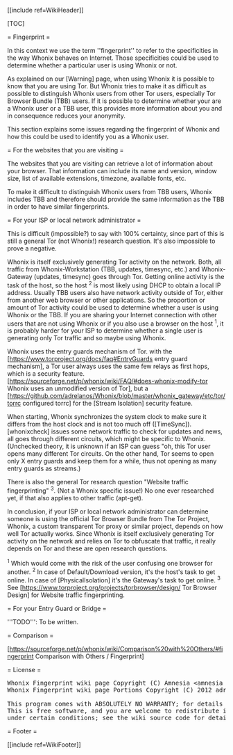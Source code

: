 <!--
Copyright:

   Whonix Anonymity wiki page Copyright (C) Amnesia <amnesia at boum dot org>
   Whonix Anonymity wiki page Portions Copyright (C) 2012 adrelanos <adrelanos at riseup dot net>
   
   This program is free software; you can redistribute it and/or modify
   it under the terms of the GNU General Public License as published by
   the Free Software Foundation; either version 3 of the License, or
   (at your option) any later version.
         
   This program is distributed in the hope that it will be useful,
   but WITHOUT ANY WARRANTY; without even the implied warranty of
   MERCHANTABILITY or FITNESS FOR A PARTICULAR PURPOSE.  See the
   GNU General Public License for more details.
      
   You should have received a copy of the GNU General Public License
   along with this program; if not, write to:

    Free Software Foundation, Inc. 
    51 Franklin St, Fifth Floor
    Boston, MA 02110-1301, USA.

On Debian GNU/Linux systems, the complete text of the GNU General Public
License can be found in the /usr/share/common-licenses' directory.

The complete text of the GNU General Public License can also be found online on gnu.org <https://www.gnu.org/licenses/gpl.html>, in Whonix virtual machine images in /usr/share/common-licenses/GPL-3 file or in Whonix wiki on <https://sourceforge.net/p/whonix/wiki/GPLv3/>.
-->

<!--
The Whonix Fingerprint wiki page is forked from the Tails Fingerprint page, from this exact source <http://git.immerda.ch/?p=amnesia.git;a=blob;f=wiki/src/doc/about/fingerprint.mdwn;h=24d279245503ec0014b941c82266b6127fe0a1dc;hb=b10ce9f3622437faa7fe2b0b52c83a4fe018fc4a>.
-->

[[include ref=WikiHeader]]

[TOC]

= Fingerprint =

In this context we use the term ''fingerprint'' to refer to the specificities in the way Whonix behaves on Internet. Those specificities could be used to determine whether a particular user is using Whonix or not.

As explained on our [Warning] page, when using Whonix it is possible to know that you are using Tor. But Whonix tries to make it as difficult as possible to distinguish Whonix users from other Tor users, especially Tor Browser Bundle (TBB) users. If it is possible to determine whether your are a Whonix user or a TBB user, this provides more information about you and in consequence reduces your anonymity.

This section explains some issues regarding the fingerprint of Whonix and how this could be used to identify you as a Whonix user.

= For the websites that you are visiting =

The websites that you are visiting can retrieve a lot of information about your browser. That information can include its name and version, window size, list of available extensions, timezone, available fonts, etc.

To make it difficult to distinguish Whonix users from TBB users, Whonix includes TBB and therefore should provide the same information as the TBB in order to have similar fingerprints.

= For your ISP or local network administrator =

This is difficult (impossible?) to say with 100% certainty, since part of this is still a general Tor (not Whonix!) research question. It's also impossible to prove a negative.

Whonix is itself exclusively generating Tor activity on the network. Both, all traffic from Whonix-Workstation (TBB, updates, timesync, etc.) and Whonix-Gateway (updates, timesync) goes through Tor. Getting online activity is the task of the host, so the host <sup>2</sup> is most likely using DHCP to obtain a local IP address. Usually TBB users also have network activity outside of Tor, either from another web browser or other applications. So the proportion or amount of Tor activity could be used to determine whether a user is using Whonix or the TBB. If you are sharing your Internet connection with other users that are not using Whonix or if you also use a browser on the host <sup>1</sup>, it is probably harder for your ISP to determine whether a single user is generating only Tor traffic and so maybe using Whonix.

Whonix uses the entry guards mechanism of Tor. with the [https://www.torproject.org/docs/faq#EntryGuards entry guard mechanism], a Tor user always uses the same few relays as first hops, which is a security feature. [https://sourceforge.net/p/whonix/wiki/FAQ/#does-whonix-modify-tor Whonix uses an unmodified version of Tor], but a [https://github.com/adrelanos/Whonix/blob/master/whonix_gateway/etc/tor/torrc configured torrc] for the [Stream Isolation] security feature.

When starting, Whonix synchronizes the system clock to make sure it differs from the host clock and is not too much off ([TimeSync]). [whonixcheck] issues some network traffic to check for updates and news, all goes through different circuits, which might be specific to Whonix. (Unchecked theory, it is unknown if an ISP can guess &quot;oh, this Tor user opens many different Tor circuits. On the other hand, Tor seems to open only X entry guards and keep them for a while, thus not opening as many entry guards as streams.)

There is also the general Tor research question &quot;Website traffic fingerprinting&quot; <sup>3</sup>. (Not a Whonix specific issue!) No one ever researched yet, if that also applies to other traffic (apt-get).

In conclusion, if your ISP or local network administrator can determine someone is using the official Tor Browser Bundle from The Tor Project, Whonix, a custom transparent Tor proxy or similar project, depends on how well Tor actually works. Since Whonix is itself exclusively generating Tor activity on the network and relies on Tor to obfuscate that traffic, it really depends on Tor and these are open research questions.

<sup>1</sup> Which would come with the risk of the user confusing one browser for another. <sup>2</sup> In case of Default/Download version, it's the host's task to get online. In case of [PhysicalIsolation] it's the Gateway's task to get online. <sup>3</sup> See [https://www.torproject.org/projects/torbrowser/design/ Tor Browser Design] for Website traffic fingerprinting.

= For your Entry Guard or Bridge =

'''TODO''': To be written.

= Comparison =

[https://sourceforge.net/p/whonix/wiki/Comparison%20with%20Others/#fingerprint Comparison with Others / Fingerprint]

= License =

<pre>Whonix Fingerprint wiki page Copyright (C) Amnesia &lt;amnesia at boum dot org&gt;
Whonix Fingerprint wiki page Portions Copyright (C) 2012 adrelanos &lt;adrelanos at riseup dot net&gt;

This program comes with ABSOLUTELY NO WARRANTY; for details see the wiki source code.
This is free software, and you are welcome to redistribute it
under certain conditions; see the wiki source code for details.</pre>
= Footer =

[[include ref=WikiFooter]]


